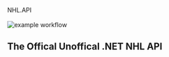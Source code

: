NHL.API 
<br/>
<br/>
![example workflow](https://github.com/Afischbacher/Nhl.Api/actions/workflows/dotnet.yml/badge.svg)


The Offical Unoffical .NET NHL API
-------------------------------------------------------------------------------------------------
